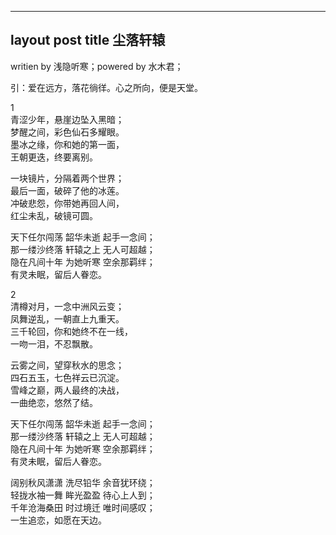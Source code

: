 ---------
layout post
title 尘落轩辕
-------
writien by 浅隐听寒；powered by 水木君；  
  
引：爱在远方，落花徜徉。心之所向，便是天堂。  

1  
青涩少年，悬崖边坠入黑暗；  
梦醒之间，彩色仙石多耀眼。  
墨冰之缘，你和她的第一面，  
王朝更迭，终要离别。  
  
一块镜片，分隔着两个世界；  
最后一面，破碎了他的冰莲。  
冲破悲怨，你带她再回人间，  
红尘未乱，破镜可圆。  
  
天下任尔闯荡    韶华未逝    起手一念间；  
那一缕沙终落    轩辕之上    无人可超越；  
隐在凡间十年    为她听寒    空余那羁绊；  
有灵未眠，留后人眷恋。  
  
   

2  
清樽对月，一念中洲风云变；  
凤舞逆乱，一朝直上九重天。  
三千轮回，你和她终不在一线，  
一吻一泪，不忍飘散。  

云雾之间，望穿秋水的思念；  
四石五玉，七色祥云已沉淀。  
雪峰之巅，两人最终的决战，  
一曲绝恋，悠然了结。  

天下任尔闯荡    韶华未逝    起手一念间；  
那一缕沙终落    轩辕之上    无人可超越；  
隐在凡间十年    为她听寒    空余那羁绊；  
有灵未眠，留后人眷恋。  

阔别秋风潇潇    洗尽铅华    余音犹环绕；  
轻拢水袖一舞    眸光盈盈    待心上人到；  
千年沧海桑田    时过境迁    唯时间感叹；  
一生追恋，如愿在天边。  

